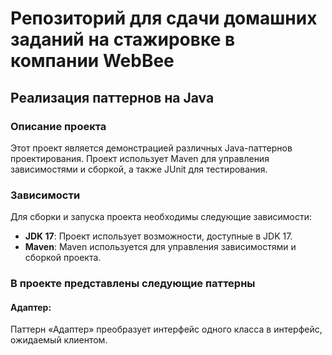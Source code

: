 # Репозиторий для сдачи домашних заданий на стажировке в компании WebBee

## Реализация паттернов на Java

### Описание проекта

Этот проект является демонстрацией различных Java-паттернов проектирования.
Проект использует Maven для управления зависимостями и сборкой, а также JUnit для тестирования.

### Зависимости

Для сборки и запуска проекта необходимы следующие зависимости:

- **JDK 17**: Проект использует возможности, доступные в JDK 17.
- **Maven**: Maven используется для управления зависимостями и сборкой проекта.

### В проекте представлены следующие паттерны

#### Адаптер:

Паттерн «Адаптер» преобразует интерфейс одного класса в интерфейс, ожидаемый клиентом.
